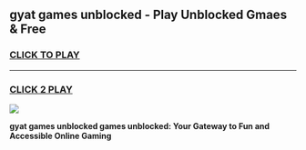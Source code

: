 
## gyat games unblocked - Play Unblocked Gmaes & Free
<h3>
<a href="https://premium.freeplayer.one?title=gyat_games_unblocked&ref=20F">CLICK TO PLAY</a></h3>
<hr>

<h3>
<a href="https://premium.freeplayer.one?title=gyat_games_unblocked&ref=20F">CLICK 2 PLAY</a>
  
</h3>

<a href="https://premium.freeplayer.one?title=gyat_games_unblocked&ref=20F/"><img src="https://clearcache.store/games.png"></a>


**gyat games unblocked games unblocked: Your Gateway to Fun and Accessible Online Gaming**
